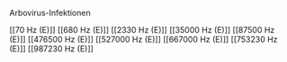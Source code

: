 Arbovirus-Infektionen

[[70 Hz (E)]]
[[680 Hz (E)]]
[[2330 Hz (E)]]
[[35000 Hz (E)]]
[[87500 Hz (E)]]
[[476500 Hz (E)]]
[[527000 Hz (E)]]
[[667000 Hz (E)]]
[[753230 Hz (E)]]
[[987230 Hz (E)]]